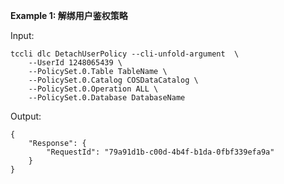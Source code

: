 **Example 1: 解绑用户鉴权策略**



Input: 

```
tccli dlc DetachUserPolicy --cli-unfold-argument  \
    --UserId 1248065439 \
    --PolicySet.0.Table TableName \
    --PolicySet.0.Catalog COSDataCatalog \
    --PolicySet.0.Operation ALL \
    --PolicySet.0.Database DatabaseName
```

Output: 
```
{
    "Response": {
        "RequestId": "79a91d1b-c00d-4b4f-b1da-0fbf339efa9a"
    }
}
```

